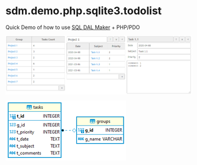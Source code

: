 # sdm.demo.php.sqlite3.todolist
Quick Demo of how to use [SQL DAL Maker](https://github.com/panedrone/sqldalmaker) + PHP/PDO

![demo-go.png](demo-go.png)

![erd.png](erd.png)
